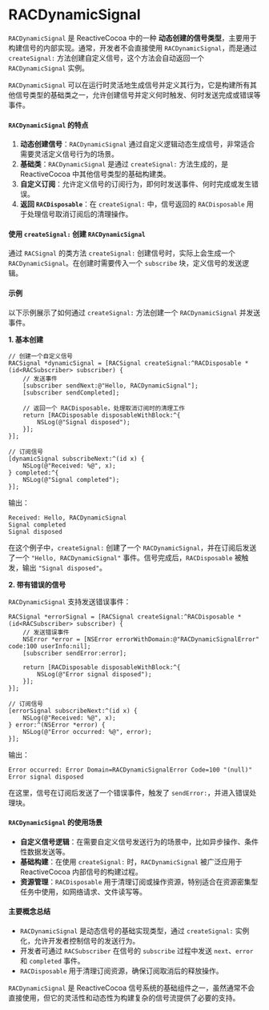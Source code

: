 # RACDynamicSignal

`RACDynamicSignal` 是 ReactiveCocoa 中的一种 **动态创建的信号类型**，主要用于构建信号的内部实现。通常，开发者不会直接使用 `RACDynamicSignal`，而是通过 `createSignal:` 方法创建自定义信号，这个方法会自动返回一个 `RACDynamicSignal` 实例。

`RACDynamicSignal` 可以在运行时灵活地生成信号并定义其行为，它是构建所有其他信号类型的基础类之一，允许创建信号并定义何时触发、何时发送完成或错误等事件。

#### `RACDynamicSignal` 的特点

1. **动态创建信号**：`RACDynamicSignal` 通过自定义逻辑动态生成信号，非常适合需要灵活定义信号行为的场景。
2. **基础类**：`RACDynamicSignal` 是通过 `createSignal:` 方法生成的，是 ReactiveCocoa 中其他信号类型的基础构建类。
3. **自定义订阅**：允许定义信号的订阅行为，即何时发送事件、何时完成或发生错误。
4. **返回 `RACDisposable`**：在 `createSignal:` 中，信号返回的 `RACDisposable` 用于处理信号取消订阅后的清理操作。

#### 使用 `createSignal:` 创建 `RACDynamicSignal`

通过 `RACSignal` 的类方法 `createSignal:` 创建信号时，实际上会生成一个 `RACDynamicSignal`。在创建时需要传入一个 `subscribe` 块，定义信号的发送逻辑。

#### 示例

以下示例展示了如何通过 `createSignal:` 方法创建一个 `RACDynamicSignal` 并发送事件。

**1. 基本创建**

```objc
// 创建一个自定义信号
RACSignal *dynamicSignal = [RACSignal createSignal:^RACDisposable *(id<RACSubscriber> subscriber) {
    // 发送事件
    [subscriber sendNext:@"Hello, RACDynamicSignal"];
    [subscriber sendCompleted];
    
    // 返回一个 RACDisposable，处理取消订阅时的清理工作
    return [RACDisposable disposableWithBlock:^{
        NSLog(@"Signal disposed");
    }];
}];

// 订阅信号
[dynamicSignal subscribeNext:^(id x) {
    NSLog(@"Received: %@", x);
} completed:^{
    NSLog(@"Signal completed");
}];
```

输出：

```
Received: Hello, RACDynamicSignal
Signal completed
Signal disposed
```

在这个例子中，`createSignal:` 创建了一个 `RACDynamicSignal`，并在订阅后发送了一个 `"Hello, RACDynamicSignal"` 事件。信号完成后，`RACDisposable` 被触发，输出 `"Signal disposed"`。

**2. 带有错误的信号**

`RACDynamicSignal` 支持发送错误事件：

```objc
RACSignal *errorSignal = [RACSignal createSignal:^RACDisposable *(id<RACSubscriber> subscriber) {
    // 发送错误事件
    NSError *error = [NSError errorWithDomain:@"RACDynamicSignalError" code:100 userInfo:nil];
    [subscriber sendError:error];
    
    return [RACDisposable disposableWithBlock:^{
        NSLog(@"Error signal disposed");
    }];
}];

// 订阅信号
[errorSignal subscribeNext:^(id x) {
    NSLog(@"Received: %@", x);
} error:^(NSError *error) {
    NSLog(@"Error occurred: %@", error);
}];
```

输出：

```
Error occurred: Error Domain=RACDynamicSignalError Code=100 "(null)"
Error signal disposed
```

在这里，信号在订阅后发送了一个错误事件，触发了 `sendError:`，并进入错误处理块。

#### `RACDynamicSignal` 的使用场景

* **自定义信号逻辑**：在需要自定义信号发送行为的场景中，比如异步操作、条件性数据发送等。
* **基础构建**：在使用 `createSignal:` 时，`RACDynamicSignal` 被广泛应用于 ReactiveCocoa 内部信号的构建过程。
* **资源管理**：`RACDisposable` 用于清理订阅或操作资源，特别适合在资源密集型任务中使用，如网络请求、文件读写等。

#### 主要概念总结

* `RACDynamicSignal` 是动态信号的基础实现类型，通过 `createSignal:` 实例化，允许开发者控制信号的发送行为。
* 开发者可通过 `RACSubscriber` 在信号的 `subscribe` 过程中发送 `next`、`error` 和 `completed` 事件。
* `RACDisposable` 用于清理订阅资源，确保订阅取消后的释放操作。

`RACDynamicSignal` 是 ReactiveCocoa 信号系统的基础组件之一，虽然通常不会直接使用，但它的灵活性和动态性为构建复杂的信号流提供了必要的支持。
